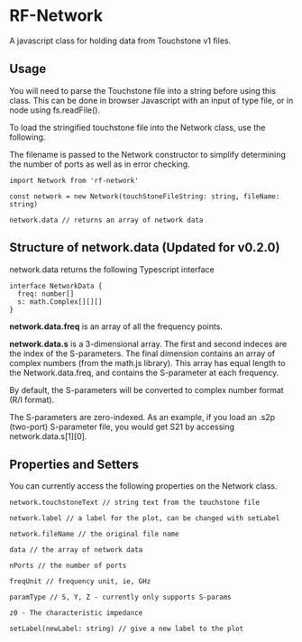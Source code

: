 # RF-Network

A javascript class for holding data from Touchstone v1 files.

## Usage

You will need to parse the Touchstone file into a string before using this class. This can be done in browser Javascript with an input of type file, or in node using fs.readFile().

To load the stringified touchstone file into the Network class, use the following.

The filename is passed to the Network constructor to simplify determining the number of ports as well as in error checking.

```
import Network from 'rf-network'

const network = new Network(touchStoneFileString: string, fileName: string)

network.data // returns an array of network data
```

## Structure of network.data (Updated for v0.2.0)

network.data returns the following Typescript interface

```
interface NetworkData {
  freq: number[]
  s: math.Complex[][][]
}
```

__network.data.freq__ is an array of all the frequency points.

__network.data.s__ is a 3-dimensional array. The first and second indeces are the index of the S-parameters. The final dimension contains an array of complex numbers (from the math.js library). This array has equal length to the Network.data.freq, and contains the S-parameter at each frequency.

By default, the S-parameters will be converted to complex number format (R/I format).

The S-parameters are zero-indexed. As an example, if you load an .s2p (two-port) S-parameter file, you would get S21 by accessing network.data.s[1][0].

## Properties and Setters

You can currently access the following properties on the Network class.

```
network.touchstoneText // string text from the touchstone file

network.label // a label for the plot, can be changed with setLabel

network.fileName // the original file name

data // the array of network data
   
nPorts // the number of ports

freqUnit // frequency unit, ie, GHz

paramType // S, Y, Z - currently only supports S-params

z0 - The characteristic impedance   

setLabel(newLabel: string) // give a new label to the plot
   
```